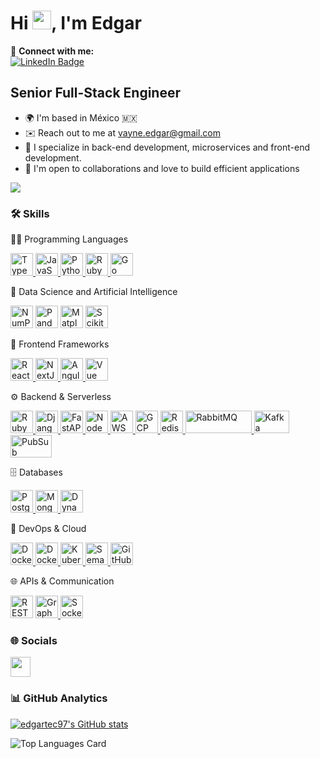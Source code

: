 # Hi  <img src="https://raw.githubusercontent.com/MartinHeinz/MartinHeinz/master/wave.gif" width="30px">, I'm Edgar

🔗 **Connect with me:**  
[![LinkedIn Badge](https://img.shields.io/badge/LinkedIn-Edgar_Castillo-blue?style=flat&logo=linkedin&logoColor=white)](https://www.linkedin.com/in/edgar-castillo-vega-892793175/)

**Senior Full-Stack Engineer**
---------------------------

* 🌍  I'm based in México 🇲🇽
* ✉️  Reach out to me at [vayne.edgar@gmail.com](mailto:vayne.edgar@gmail.com)
* 🧠  I specialize in back-end development, microservices and front-end development.
* 🤝  I'm open to collaborations and love to build efficient applications

<a href="https://www.github.com/edgartec97" target="_blank" rel="noreferrer"><img src="https://img.shields.io/github/followers/edgartec97?logo=github&style=for-the-badge&color=0891b2&labelColor=1c1917" /></a>

### 🛠️ Skills
👩‍💻 Programming Languages
<p align="left"> <a href="https://www.typescriptlang.org/" target="_blank" rel="noreferrer"> <img src="https://raw.githubusercontent.com/danielcranney/readme-generator/main/public/icons/skills/typescript-colored.svg" width="36" height="36" alt="TypeScript" /> </a> <a href="https://developer.mozilla.org/en-US/docs/Web/JavaScript" target="_blank" rel="noreferrer"> <img src="https://raw.githubusercontent.com/danielcranney/readme-generator/main/public/icons/skills/javascript-colored.svg" width="36" height="36" alt="JavaScript" /> </a> <a href="https://www.python.org/" target="_blank" rel="noreferrer"> <img src="https://raw.githubusercontent.com/danielcranney/readme-generator/main/public/icons/skills/python-colored.svg" width="36" height="36" alt="Python" /> </a> <a href="https://www.ruby-lang.org/en/" target="_blank" rel="noreferrer"> <img src="https://raw.githubusercontent.com/danielcranney/readme-generator/main/public/icons/skills/ruby-colored.svg" width="36" height="36" alt="Ruby" /> </a> 
<a href="https://golang.org/" target="_blank" rel="noreferrer"> <img src="https://raw.githubusercontent.com/danielcranney/readme-generator/main/public/icons/skills/go-colored.svg" width="36" height="36" alt="Go" /> </a>
</p>
🧠 Data Science and Artificial Intelligence
<p align="left"> <a href="https://numpy.org/" target="_blank" rel="noreferrer"><img src="https://cdn.jsdelivr.net/gh/devicons/devicon/icons/numpy/numpy-original.svg" width="36" height="36" alt="NumPy" /></a> <a href="https://pandas.pydata.org/" target="_blank" rel="noreferrer"><img src="https://cdn.jsdelivr.net/gh/devicons/devicon/icons/pandas/pandas-original.svg" width="36" height="36" alt="Pandas" /></a> <a href="https://matplotlib.org/" target="_blank" rel="noreferrer"><img src="https://matplotlib.org/_static/images/logo2.svg" width="36" height="36" alt="Matplotlib" /></a> <a href="https://scikit-learn.org/" target="_blank" rel="noreferrer"><img src="https://upload.wikimedia.org/wikipedia/commons/0/05/Scikit_learn_logo_small.svg" width="36" height="36" alt="Scikit-Learn" /></a> <!-- Perceptron, IA, Data Scientist se consideran parte conceptual --> </p>
🧩 Frontend Frameworks
<p align="left"> <a href="https://reactjs.org/" target="_blank" rel="noreferrer"> <img src="https://raw.githubusercontent.com/danielcranney/readme-generator/main/public/icons/skills/react-colored.svg" width="36" height="36" alt="React" /> </a> <a href="https://nextjs.org/" target="_blank" rel="noreferrer"> <img src="https://cdn.jsdelivr.net/gh/devicons/devicon/icons/nextjs/nextjs-original.svg" width="36" height="36" alt="NextJS" /> </a> <a href="https://angular.io/" target="_blank" rel="noreferrer"> <img src="https://cdn.jsdelivr.net/gh/devicons/devicon/icons/angularjs/angularjs-original.svg" width="36" height="36" alt="Angular" /> </a> <a href="https://vuejs.org/" target="_blank" rel="noreferrer"> <img src="https://cdn.jsdelivr.net/gh/devicons/devicon/icons/vuejs/vuejs-original.svg" width="36" height="36" alt="Vue" /> </a> </p>
⚙️ Backend & Serverless
<p align="left"> <!-- Ruby on Rails --> <a href="https://rubyonrails.org/" target="_blank" rel="noreferrer"> <img src="https://raw.githubusercontent.com/danielcranney/readme-generator/main/public/icons/skills/rails-colored.svg" width="36" height="36" alt="Ruby on Rails" /> </a> <!-- Django --> <a href="https://www.djangoproject.com/" target="_blank" rel="noreferrer"> <img src="https://raw.githubusercontent.com/danielcranney/readme-generator/main/public/icons/skills/django-colored.svg" width="36" height="36" alt="Django" /> </a> <!-- FastAPI --> <a href="https://fastapi.tiangolo.com/" target="_blank" rel="noreferrer"> <img src="https://raw.githubusercontent.com/danielcranney/readme-generator/main/public/icons/skills/fastapi-colored.svg" width="36" height="36" alt="FastAPI" /> </a>
<a href="https://nodejs.org/en/" target="_blank" rel="noreferrer"> <img src="https://raw.githubusercontent.com/danielcranney/readme-generator/main/public/icons/skills/nodejs-colored.svg" width="36" height="36" alt="NodeJS" /> </a> <a href="https://aws.amazon.com/lambda/" target="_blank" rel="noreferrer"> <img src="https://static-00.iconduck.com/assets.00/aws-lambda-icon-423x512-tfxr9wfa.png" width="36" height="36" alt="AWS Lambda" /> </a> <a href="https://cloud.google.com/" target="_blank" rel="noreferrer"> <img src="https://cdn.jsdelivr.net/gh/devicons/devicon/icons/googlecloud/googlecloud-original.svg" width="36" height="36" alt="GCP" /> </a> <a href="https://redis.io/" target="_blank" rel="noreferrer"> <img src="https://cdn.jsdelivr.net/gh/devicons/devicon/icons/redis/redis-original.svg" width="36" height="36" alt="Redis" /> </a> <a href="https://www.rabbitmq.com/" target="_blank" rel="noreferrer"> <img src="https://upload.wikimedia.org/wikipedia/commons/7/71/RabbitMQ_logo.svg" width="106" height="36" alt="RabbitMQ" /> </a> <a href="https://kafka.apache.org/" target="_blank" rel="noreferrer"> <img src="https://upload.wikimedia.org/wikipedia/commons/thumb/5/53/Apache_kafka_wordtype.svg/2560px-Apache_kafka_wordtype.svg.png" width="56" height="36" alt="Kafka" /> </a> <a href="https://cloud.google.com/pubsub" target="_blank" rel="noreferrer"> <img src="https://cloud.google.com/_static/cloud/images/social-icon-google-cloud-1200-630.png" width="66" height="36" alt="PubSub" /> </a> </p>
🗄️ Databases
<p align="left"> <a href="https://www.postgresql.org/" target="_blank" rel="noreferrer"> <img src="https://cdn.jsdelivr.net/gh/devicons/devicon/icons/postgresql/postgresql-original.svg" width="36" height="36" alt="PostgreSQL" /> </a> <a href="https://www.mongodb.com/" target="_blank" rel="noreferrer"> <img src="https://cdn.jsdelivr.net/gh/devicons/devicon/icons/mongodb/mongodb-original.svg" width="36" height="36" alt="MongoDB" /> </a> <a href="https://aws.amazon.com/dynamodb/" target="_blank" rel="noreferrer"> <img src="https://static-00.iconduck.com/assets.00/aws-dynamodb-icon-227x256-8rljy0a9.png" width="36" height="36" alt="DynamoDB" /> </a> </p>
🐳 DevOps & Cloud
<p align="left"> <a href="https://www.docker.com/" target="_blank" rel="noreferrer"> <img src="https://cdn.jsdelivr.net/gh/devicons/devicon/icons/docker/docker-original.svg" width="36" height="36" alt="Docker" /> </a> <a href="https://docs.docker.com/compose/" target="_blank" rel="noreferrer"> <img src="https://www.docker.com/wp-content/uploads/2022/03/vertical-logo-monochromatic.png" width="36" height="36" alt="Docker Compose" /> </a> <a href="https://kubernetes.io/" target="_blank" rel="noreferrer"> <img src="https://cdn.jsdelivr.net/gh/devicons/devicon/icons/kubernetes/kubernetes-plain.svg" width="36" height="36" alt="Kubernetes" /> </a> <a href="https://semaphoreci.com/" target="_blank" rel="noreferrer"> <img src="https://avatars.githubusercontent.com/u/9517918?s=200&v=4" width="36" height="36" alt="Semaphore" /> </a> <a href="https://github.com/features/actions" target="_blank" rel="noreferrer"> <img src="https://avatars.githubusercontent.com/u/44036562?s=200&v=4" width="36" height="36" alt="GitHub Actions" /> </a> </p>
🌐 APIs & Communication
<p align="left"> <a href="https://restfulapi.net/" target="_blank" rel="noreferrer"><img src="https://img.icons8.com/ios-filled/50/000000/api.png" width="36" height="36" alt="REST API" /></a> <a href="https://graphql.org/" target="_blank" rel="noreferrer"> <img src="https://cdn.jsdelivr.net/gh/devicons/devicon/icons/graphql/graphql-plain.svg" width="36" height="36" alt="GraphQL" /> </a> <a href="https://socket.io/" target="_blank" rel="noreferrer"> <img src="https://upload.wikimedia.org/wikipedia/commons/9/96/Socket-io.svg" width="36" height="36" alt="Socket.IO" /> </a> </p>

### 🌐 Socials

<p align="left">
<a href="https://www.linkedin.com/in/edgar-castillo-vega-892793175/" target="_blank" rel="noreferrer"><img src="https://raw.githubusercontent.com/danielcranney/readme-generator/main/public/icons/socials/linkedin.svg" width="32" height="32" /></a>
</p>

### 📊 GitHub Analytics

<a href="http://www.github.com/edgartec97"><img src="https://github-readme-stats.vercel.app/api?username=edgartec97&show_icons=true&hide=prs,issues,contribs&count_private=true&title_color=0891b2&text_color=ffffff&icon_color=0891b2&bg_color=1c1917&hide_border=true&show_icons=true" alt="edgartec97's GitHub stats" /></a>

![Top Languages Card](https://github-readme-stats.vercel.app/api/top-langs/?username=edgartec97&theme=nord&layout=compact)
<!--[![Visits Badge](https://badges.pufler.dev/visits/edgartec97/edgartec97)](https://badges.pufler.dev)--¡>
